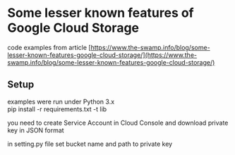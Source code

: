# Some lesser known features of Google Cloud Storage

code examples from article [https://www.the-swamp.info/blog/some-lesser-known-features-google-cloud-storage/](https://www.the-swamp.info/blog/some-lesser-known-features-google-cloud-storage/)

## Setup
examples were run under Python 3.x  
pip install -r requirements.txt -t lib  

you need to create Service Account in Cloud Console and download private key in JSON format   

in setting.py file set bucket name and path to private key

